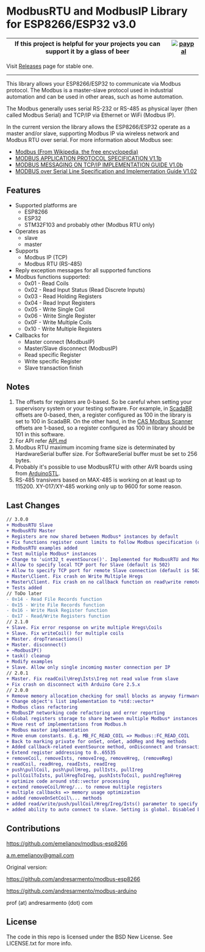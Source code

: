 # ModbusRTU and ModbusIP Library for ESP8266/ESP32 v3.0

|If this project is helpful for your projects you can support it by a glass of beer|[![paypal](https://www.paypalobjects.com/en_US/i/btn/btn_donate_SM.gif)](https://www.paypal.com/cgi-bin/webscr?cmd=_s-xclick&hosted_button_id=Z38SLGAKGM93S&source=url)|
|---|---|


Visit [Releases](https://github.com/emelianov/modbus-esp8266/releases) page for stable one.

---

This library allows your ESP8266/ESP32 to communicate via Modbus protocol. The Modbus is a master-slave protocol
used in industrial automation and can be used in other areas, such as home automation.

The Modbus generally uses serial RS-232 or RS-485 as physical layer (then called Modbus Serial) and TCP/IP via Ethernet or WiFi (Modbus IP).

In the current version the library allows the ESP8266/ESP32 operate as a master and/or slave, supporting Modbus IP via wireless network and Modbus RTU over serial. For more information about Modbus see:

* [Modbus (From Wikipedia, the free encyclopedia)](http://pt.wikipedia.org/wiki/Modbus)
* [MODBUS APPLICATION PROTOCOL SPECIFICATION
V1.1b](http://www.modbus.org/docs/Modbus_Application_Protocol_V1_1b.pdf)
* [MODBUS MESSAGING ON TCP/IP IMPLEMENTATION GUIDE
V1.0b](http://www.modbus.org/docs/Modbus_Messaging_Implementation_Guide_V1_0b.pdf)
* [MODBUS over Serial Line
Specification and Implementation Guide
V1.02](http://www.modbus.org/docs/Modbus_over_serial_line_V1_02.pdf)

## Features

* Supported platforms are
  * ESP8266
  * ESP32
  * STM32F103 and probably other (Modbus RTU only)
* Operates as
  * slave
  * master
* Supports
  * Modbus IP (TCP)
  * Modbus RTU (RS-485)
* Reply exception messages for all supported functions
* Modbus functions supported:
  * 0x01 - Read Coils
  * 0x02 - Read Input Status (Read Discrete Inputs)
  * 0x03 - Read Holding Registers
  * 0x04 - Read Input Registers
  * 0x05 - Write Single Coil
  * 0x06 - Write Single Register
  * 0x0F - Write Multiple Coils
  * 0x10 - Write Multiple Registers
* Callbacks for
  * Master connect (ModbusIP)
  * Master/Slave disconnect (ModbusIP)
  * Read specific Register
  * Write specific Register
  * Slave transaction finish

## Notes

1. The offsets for registers are 0-based. So be careful when setting your supervisory system or your testing software. For example, in [ScadaBR](http://www.scadabr.com.br) offsets are 0-based, then, a register configured as 100 in the library is set to 100 in ScadaBR. On the other hand, in the [CAS Modbus Scanner](http://www.chipkin.com/products/software/modbus-software/cas-modbus-scanner/) offsets are 1-based, so a register configured as 100 in library should be 101 in this software.
2. For API refer [API.md](https://github.com/emelianov/modbus-esp8266/blob/master/API.md)
3. Modbus RTU maximum incoming frame size is determinated by HardwareSerial buffer size. For SoftwareSerial buffer must be set to 256 bytes.
4. Probably it's possible to use ModbusRTU with other AVR boards using <vector> from [ArduinoSTL](https://github.com/mike-matera/ArduinoSTL).
5. RS-485 transivers based on MAX-485 is working on at least up to 115200. XY-017/XY-485 working only up to 9600 for some reason.

## Last Changes

```diff
// 3.0.0
+ ModbusRTU Slave
+ ModbusRTU Master
+ Registers are now shared between Modbus* instances by default
+ Fix functions register count limits to follow Modbus specification (or RX buffer limitations)
+ ModbusRTU examples added
+ Test multiple Modbus* instances
+ Change to 'uint32_t eventSource()'. Implemented for ModbusRTU and ModbusIP both
+ Allow to specify local TCP port for Slave (default is 502)
+ Allow to specify TCP port for remote Slave connection (default is 502)
+ Master\Client. Fix crash on Write Multiple Hregs
+ Master\Client. Fix crash on no callback function on read\write remote
+ Tests added
// ToDo later
- 0x14 - Read File Records function
- 0x15 - Write File Records function
- 0x16 - Write Mask Register function
- 0x17 - Read/Write Registers function
// 2.1.0
+ Slave. Fix error response on write multiple Hregs\Coils
+ Slave. Fix writeCoil() for multiple coils
+ Master. dropTransactions()
+ Master. disconnect()
+ ~ModbusIP()
+ task() cleanup
+ Modify examples
+ Slave. Allow only single incoming master connection per IP
// 2.0.1
+ Master. Fix readCoil\Hreg\Ists\Ireg not read value from slave
+ Fix crash on disconnect with Arduino Core 2.5.x
// 2.0.0
+ Remove memory allocation checking for small blocks as anyway firmware will fail if so low memory available.
+ Change object's list implementation to *std::vector*
+ Modbus class refactoring
+ ModbusIP networking code refactoring and error reporting
+ Global registers storage to share between multiple Modbus* instances
+ Move rest of implementations from Modbus.h
+ Modbus master implementation
+ Move enum constants. E.g. MB_FC_READ_COIL => Modbus::FC_READ_COIL
+ Back to marking private for onSet, onGet, addReg and Reg methods
+ Added callback-related eventSource method, onDisconnect and transaction result callbacks
+ Extend register addressing to 0..65535
+ removeCoil, removeIsts, removeIreg, removeHreg, (removeReg)
+ readCoil, readHreg, readIsts, readIreg
+ push\pullCoil, push\pullHreg, pullIsts, pullIreg
+ pullCoilToIsts, pullHregToIreg, pushIstsToCoil, pushIregToHreg
+ optimize code around std::vector processing
+ extend removeCoil/Hreg/... to remove multiple registers
+ multiple callbacks => memory usage optimization
+ added removeOnSetCoil\... methods
+ added read/write/push/pullCoil/Hreg/Ireg/Ists() parameter to specify Modbus unit id
+ added ability to auto connect to slave. Setting is global. Disabled by default.
```

## Contributions

https://github.com/emelianov/modbus-esp8266

a.m.emelianov@gmail.com

Original version:

https://github.com/andresarmento/modbus-esp8266

https://github.com/andresarmento/modbus-arduino

prof (at) andresarmento (dot) com

## License

The code in this repo is licensed under the BSD New License. See LICENSE.txt for more info.
